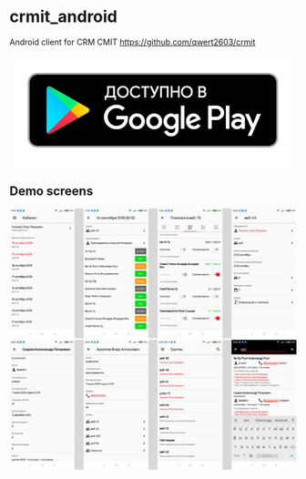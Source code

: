 # crmit_android
Android client for CRM CMIT https://github.com/qwert2603/crmit

[![Foo](https://github.com/qwert2603/crmit_android/blob/master/art/google-play-badge.png)](https://play.google.com/store/apps/details?id=com.qwert2603.crmit_android)


## Demo screens

![](https://github.com/qwert2603/crmit_android/blob/master/art/1.png)
![](https://github.com/qwert2603/crmit_android/blob/master/art/2.png)
